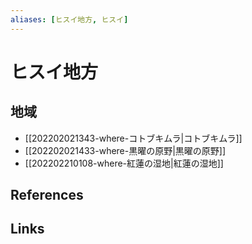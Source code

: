 ```yaml
---
aliases: [ヒスイ地方, ヒスイ]
---
```

# ヒスイ地方

## 地域

- [[202202021343-where-コトブキムラ|コトブキムラ]]
- [[202202021433-where-黒曜の原野|黒曜の原野]]
- [[202202210108-where-紅蓮の湿地|紅蓮の湿地]]

## References



## Links


